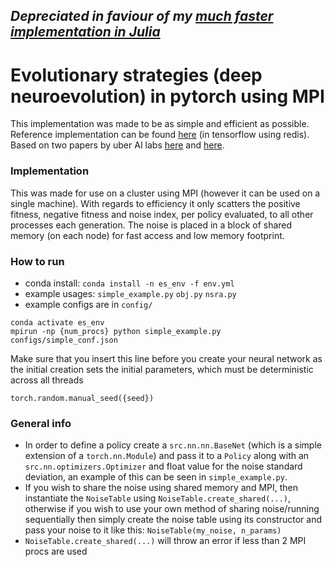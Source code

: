 ## *Depreciated in faviour of my [much faster implementation in Julia](https://github.com/sash-a/ScalableES.jl/)*

# Evolutionary strategies (deep neuroevolution) in pytorch using MPI

This implementation was made to be as simple and efficient as possible.  
Reference implementation can be found [here](https://github.com/uber-research/deep-neuroevolution) (in tensorflow using redis).  
Based on two papers by uber AI labs [here](https://arxiv.org/abs/1712.06567) and [here](https://arxiv.org/abs/1712.06560).

### Implementation
This was made for use on a cluster using MPI (however it can be used on a single machine). With regards to efficiency it 
only scatters the positive fitness, negative fitness and noise index, per policy evaluated, to all other processes each generation. The noise is placed in a block 
of shared memory (on each node) for fast access and low memory footprint.

### How to run
* conda install: `conda install -n es_env -f env.yml`
* example usages: `simple_example.py` `obj.py` `nsra.py`
* example configs are in `config/`

```
conda activate es_env
mpirun -np {num_procs} python simple_example.py configs/simple_conf.json
```

Make sure that you insert this line before you create your neural network as the initial creation sets the 
initial parameters, which must be deterministic across all threads
```
torch.random.manual_seed({seed})
```

### General info
* In order to define a policy create a `src.nn.nn.BaseNet` (which is a simple extension of a `torch.nn.Module`) and 
pass it to a `Policy` along with an `src.nn.optimizers.Optimizer` and float value for the noise standard deviation, an 
example of this can be seen in `simple_example.py`.
* If you wish to share the noise using shared memory and MPI, then instantiate the `NoiseTable` using 
`NoiseTable.create_shared(...)`, otherwise if you wish to use your own method of sharing noise/running 
sequentially then simply create the noise table using its constructor and pass your noise to it like this: 
`NoiseTable(my_noise, n_params)`
* `NoiseTable.create_shared(...)` will throw an error if less than 2 MPI procs are used
